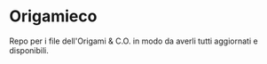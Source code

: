 ﻿# Origamieco
Repo per i file dell'Origami & C.O. in modo da averli tutti aggiornati e disponibili.
